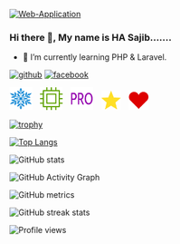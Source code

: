 
<a href="https://ibb.co/Tw7YBHK"><img src="https://i.ibb.co/yNZdn8h/Web-Application.gif" alt="Web-Application" border="0"></a>
### Hi there 👋, My name is HA Sajib.......

- 🌱 I’m currently learning PHP & Laravel. 


[<img src='https://cdn.jsdelivr.net/npm/simple-icons@3.0.1/icons/github.svg' alt='github' height='40'>](https://github.com/HA-Sajib)  [<img src='https://cdn.jsdelivr.net/npm/simple-icons@3.0.1/icons/facebook.svg' alt='facebook' height='40'>](https://www.facebook.com/mdha.sajib)  

<a href='https://archiveprogram.github.com/'><img src='https://raw.githubusercontent.com/acervenky/animated-github-badges/master/assets/acbadge.gif' width='40' height='40'></a> <a href='https://docs.github.com/en/developers'><img src='https://raw.githubusercontent.com/acervenky/animated-github-badges/master/assets/devbadge.gif' width='40' height='40'></a> <a href='https://github.com/pricing'><img src='https://raw.githubusercontent.com/acervenky/animated-github-badges/master/assets/pro.gif' width='40' height='40'></a> <a href='https://stars.github.com/'><img src='https://raw.githubusercontent.com/acervenky/animated-github-badges/master/assets/starbadge.gif' width='35' height='35'></a> <a href='https://docs.github.com/en/github/supporting-the-open-source-community-with-github-sponsors'><img src='https://raw.githubusercontent.com/acervenky/animated-github-badges/master/assets/sponsorbadge.gif' width='35' height='35'></a> 

[![trophy](https://github-profile-trophy.vercel.app/?username=HA-Sajib)](https://github.com/ryo-ma/github-profile-trophy)

[![Top Langs](https://github-readme-stats.vercel.app/api/top-langs/?username=HA-Sajib)](https://github.com/anuraghazra/github-readme-stats)

![GitHub stats](https://github-readme-stats.vercel.app/api?username=HA-Sajib&show_icons=true&count_private=true)  

![GitHub Activity Graph](https://activity-graph.herokuapp.com/graph?username=HA-Sajib)  

![GitHub metrics](https://metrics.lecoq.io/HA-Sajib)  

![GitHub streak stats](https://github-readme-streak-stats.herokuapp.com/?user=HA-Sajib)  

![Profile views](https://gpvc.arturio.dev/HA-Sajib)  
